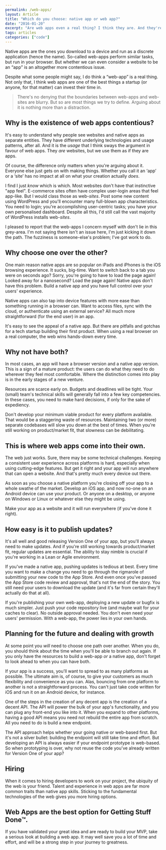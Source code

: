 ```yaml
---
permalink: /web-apps/
layout: Article
title: "Which do you choose: native app or web app?"
date: "2016-01-20"
excerpt: "Are web apps even a real thing? I think they are. And they're by far the best option for small teams searching for product/market fit."
tags: articles
categories: ["code"]
---
```


Native apps are the ones you download to a device and run as a discrete application (hence the name). So-called web-apps perform similar tasks, but run in your browser. But whether we can even consider a website to be an “app” is an altogether more contentious issue.

Despite what some people might say, I do think a “web-app” is a real thing. Not only that, I think web apps are one of the best things a startup (or anyone, for that matter) can invest their time in.

> There's no denying that the boundaries between web-apps and web-sites are blurry. But so are most things we try to define. Arguing about it is nothing more than a distraction.

## Why is the existence of web apps contentious?

It's easy to understand why people see websites and native apps as separate entities. They have different underlying technologies and usage patterns, after all. And it is the _usage_ that I think sways the argument in favour of web apps. They _are_ websites, but we use them as if they are apps.

Of course, the difference only matters when you're arguing about it. Everyone else just gets on with making things. Whether you call it an ‘app’ or a ‘site’ has no impact at all on what your creation actually _does_.

I find I just _know_ which is which. Most websites don't have that instinctive "app feel". E-commerce sites often have complex user-login areas that feel app-like. But I would class those as web-_sites_. Post some new content using WordPress and you'll encounter many full-blown app characteristics. You need to login; you're accomplishing user-centric tasks; you have your own personalised dashboard. Despite all this, I'd still call the vast majority of WordPress installs web-_sites_.

I pleased to report that the web-apps I concern myself with don't lie in this grey-area. I'm not saying there isn't an issue here, I'm just kicking it down the path. The fuzziness is someone-else's problem; I've got work to do.

## Why choose one over the other?

One main reason native apps are so popular on iPads and iPhones is the iOS browsing experience. It sucks, big-time. Want to switch back to a tab you were on seconds ago? Sorry, you're going to have to load the page again! Looked away for a nanosecond? Load the page again! Native apps don't have this problem. Build a native app and you have full control over your users' experience.

Native apps can also tap into device features with more ease than something running in a browser can. Want to access files, sync with the cloud, or authenticate using an external service? All much more straightforward (for the end user) in an app.

It's easy to see the appeal of a native app. But there are pitfalls and gotchas for a tech startup building their first product. When using a real browser on a real computer, the web wins hands-down every time.

## Why not have both?

In most cases, an app will have a browser version and a native app version. This is a sign of a mature product: the users can do what they need to do wherever they feel most comfortable. Where the distinction comes into play is in the early stages of a new venture.

Resources are scarce early on. Budgets and deadlines will be tight. Your (small) team's technical skills will generally fall into a few key competencies. In these cases, you need to make hard decisions, if only for the sake of expediency.

Don't develop your minimum viable product for every platform available. That would be a staggering waste of resources. Maintaining two (or more) separate codebases will slow you down at the best of times. When you're still working on product/market fit, that slowness can be debilitating.

## This is where web apps come into their own.

The web just works. Sure, there may be some technical challenges. Keeping a consistent user experience across platforms is hard, especially when using cutting-edge features. But get it right and your app will run anywhere that can open a website. And that's pretty much every device out there.

As soon as you choose a native platform you're closing off your app to a whole swathe of the market. Develop an iOS app, and now no-one on an Android device can use your product. Or anyone on a desktop, or anyone on Windows or Linux or whatever else they might be using.

Make your app as a website and it will run everywhere (if you've done it right).

## How easy is it to publish updates?

It's all well and good releasing Version One of your app, but you'll always need to make updates. And if you're still working towards product/market fit, regular updates are essential. The ability to stay nimble is crucial if you're working in a Lean or Agile environment.

If you've made a native app, pushing updates is tedious at best. Every time you want to make a change you need to go through the rigmarole of submitting your new code to the App Store. And even once you've passed the App Store code review and approval, that's not the end of the story. You still need your users to download the update (and it's far from certain they'll actually do that at all).

If you're publishing your own web-app, deploying a new update or bugfix is much simpler. Just push your code repository live (and maybe wait for your caches to clear). No outside approval needed. You don't even need your users' permission. With a web-app, the power lies in your own hands.

## Planning for the future and dealing with growth

At some point you _will_ need to choose one path over another. When you do, you should think about the time when you'll be able to branch out again. If you only have the resources to build a web-app _or_ a native app, don't forget to look ahead to when you can have both.

If your app is a success, you'll want to spread to as many platforms as possible. The ultimate aim is, of course, to give your customers as much flexibility and convenience as you can. Alas, bouncing from one platform to another is not a straightforward process. You can't just take code written for iOS and run it on an Android device, for instance.

One of the steps in the creation of any decent app is the creation of a decent API. The API will power the bulk of your app's functionality, and you can plug any front-end you like into it. When you expand to other platforms, having a good API means you need not rebuild the entire app from scratch. All you need to do is build a new endpoint.

The API approach helps whether your going native or web-based first. But it's not a silver bullet: building the endpoint will still take time and effort. But developing an API is always easier if your endpoint prototype is web-based. So when prototyping is over, why not reuse the code you've already written for Version One of your app?

## Hiring

When it comes to hiring developers to work on your project, the ubiquity of the web is your friend. Talent and experience in web apps are far more common traits than native app skills. Sticking to the fundamental technologies of the web gives you more hiring options.

## Web Apps are the best option for Getting Stuff Done™.

If you have validated your great idea and are ready to build your MVP, take a serious look at building a web app. It may well save you a lot of time and effort, and will be a strong step in your journey to greatness.
